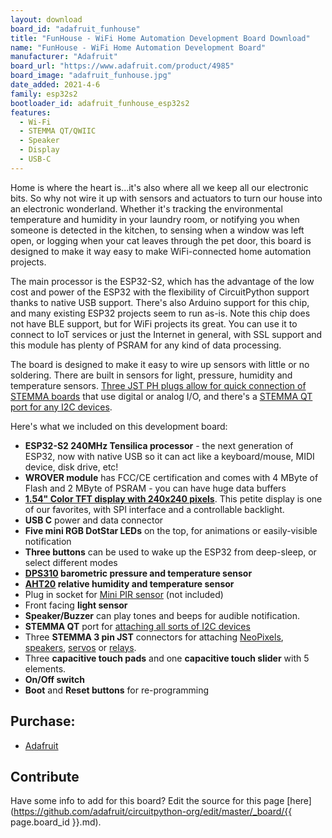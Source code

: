 ```yaml
---
layout: download
board_id: "adafruit_funhouse"
title: "FunHouse - WiFi Home Automation Development Board Download"
name: "FunHouse - WiFi Home Automation Development Board"
manufacturer: "Adafruit"
board_url: "https://www.adafruit.com/product/4985"
board_image: "adafruit_funhouse.jpg"
date_added: 2021-4-6
family: esp32s2
bootloader_id: adafruit_funhouse_esp32s2
features:
  - Wi-Fi
  - STEMMA QT/QWIIC
  - Speaker
  - Display
  - USB-C
---
```


Home is where the heart is...it's also where all we keep all our electronic bits. So why not wire it up with sensors and actuators to turn our house into an electronic wonderland. Whether it's tracking the environmental temperature and humidity in your laundry room, or notifying you when someone is detected in the kitchen, to sensing when a window was left open, or logging when your cat leaves through the pet door, this board is designed to make it way easy to make WiFi-connected home automation projects.

The main processor is the ESP32-S2, which has the advantage of the low cost and power of the ESP32 with the flexibility of CircuitPython support thanks to native USB support. There's also Arduino support for this chip, and many existing ESP32 projects seem to run as-is. Note this chip does not have BLE support, but for WiFi projects its great. You can use it to connect to IoT services or just the Internet in general, with SSL support and this module has plenty of PSRAM for any kind of data processing.

The board is designed to make it easy to wire up sensors with little or no soldering. There are built in sensors for light, pressure, humidity and temperature sensors. [Three JST PH plugs allow for quick connection of STEMMA boards](https://www.adafruit.com/category/1019) that use digital or analog I/O, and there's a [STEMMA QT port for any I2C devices](https://www.adafruit.com/category/620).

Here's what we included on this development board:
 * **ESP32-S2 240MHz Tensilica processor** - the next generation of ESP32, now with native USB so it can act like a keyboard/mouse, MIDI device, disk drive, etc!
 * **WROVER module** has FCC/CE certification and comes with 4 MByte of Flash and 2 MByte of PSRAM - you can have huge data buffers
 * **[1.54" Color TFT display with 240x240 pixels](https://www.adafruit.com/product/4421)**. This petite display is one of our favorites, with SPI interface and a controllable backlight.
 * **USB C** power and data connector
 * **Five mini RGB DotStar LEDs** on the top, for animations or easily-visible notification
 * **Three buttons** can be used to wake up the ESP32 from deep-sleep, or select different modes
 * **[DPS310](https://www.adafruit.com/product/4494) barometric pressure and temperature sensor**
 * **[AHT20](https://www.adafruit.com/product/4566) relative humidity and temperature sensor**
 * Plug in socket for [Mini PIR sensor](https://www.adafruit.com/product/4871) (not included)
 * Front facing **light sensor**
 * **Speaker/Buzzer** can play tones and beeps for audible notification.
 * **STEMMA QT** port for [attaching all sorts of I2C devices](https://www.adafruit.com/stemma)
 * Three **STEMMA 3 pin JST** connectors for attaching [NeoPixels](https://www.adafruit.com/product/3919), [speakers](https://www.adafruit.com/product/3885), [servos](https://www.adafruit.com/product/4326) or [relays](https://www.adafruit.com/product/4409).
 * Three **capacitive touch pads** and one **capacitive touch slider** with 5 elements.
 * **On/Off switch**
 * **Boot** and **Reset buttons** for re-programming

## Purchase:

* [Adafruit](https://www.adafruit.com/product/4985)

## Contribute

Have some info to add for this board? Edit the source for this page [here](https://github.com/adafruit/circuitpython-org/edit/master/_board/{{ page.board_id }}.md).
